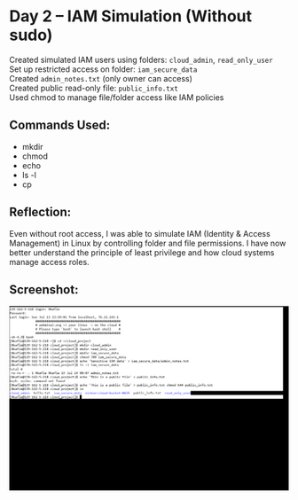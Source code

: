 # Day 2 – IAM Simulation (Without sudo)

Created simulated IAM users using folders: `cloud_admin`, `read_only_user`  
Set up restricted access on folder: `iam_secure_data`  
Created `admin_notes.txt` (only owner can access)  
Created public read-only file: `public_info.txt`  
Used chmod to manage file/folder access like IAM policies

## Commands Used:
- mkdir
- chmod
- echo
- ls -l
- cp

## Reflection:
Even without root access, I was able to simulate IAM (Identity & Access Management) in Linux by controlling folder and file permissions. I have now better understand the principle of least privilege and how cloud systems manage access roles.

## Screenshot:
![Day 2 IAM Simulation](./day2-simulation-screenshot.png)
